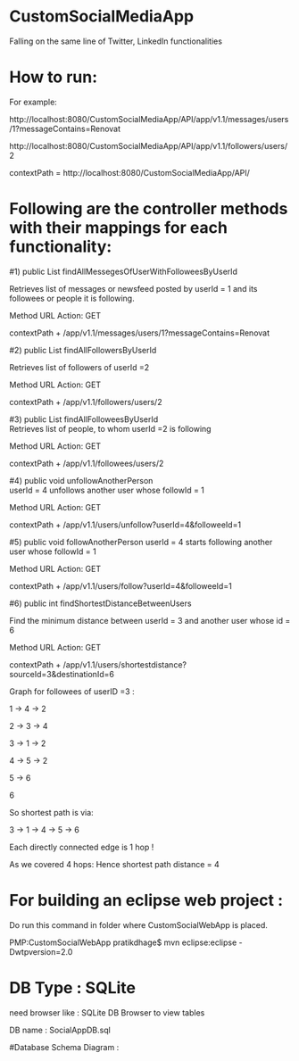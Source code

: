 # CustomSocialMediaApp

Falling on the same line of Twitter, LinkedIn functionalities

# How to run: 

For example:


http://localhost:8080/CustomSocialMediaApp/API/app/v1.1/messages/users/1?messageContains=Renovat

http://localhost:8080/CustomSocialMediaApp/API/app/v1.1/followers/users/2

contextPath = http://localhost:8080/CustomSocialMediaApp/API/

# Following are the controller methods with their mappings for each functionality:  

#1) public List<Message> findAllMessegesOfUserWithFolloweesByUserId
	
Retrieves list of messages or newsfeed posted by userId = 1 and its followees or people it is following.

Method	URL	Action:  GET  	

contextPath + /app/v1.1/messages/users/1?messageContains=Renovat



#2) public List<User> findAllFollowersByUserId	

Retrieves list of followers of userId =2

Method	URL	Action:  GET  	

contextPath + /app/v1.1/followers/users/2


#3) public List<User> findAllFolloweesByUserId	
Retrieves list of people, to whom userId =2 is following

Method	URL	Action:  GET  	

contextPath + /app/v1.1/followees/users/2



#4) public void unfollowAnotherPerson	
userId = 4 unfollows another user whose followId = 1

Method URL Action:  GET  	

contextPath + /app/v1.1/users/unfollow?userId=4&followeeId=1


#5) public void followAnotherPerson	
userId = 4 starts following another user whose followId = 1

Method	URL	Action:  GET  	

contextPath + /app/v1.1/users/follow?userId=4&followeeId=1



#6) public int findShortestDistanceBetweenUsers
	
Find the minimum distance between userId = 3 and another user whose id = 6

Method	URL	Action:  GET  	

contextPath + /app/v1.1/users/shortestdistance?sourceId=3&destinationId=6


Graph for followees of userID =3 :  

1 -> 4 -> 2

2 -> 3 -> 4

3 -> 1 -> 2

4 -> 5 -> 2

5 -> 6

6  
  
  
So shortest path is via:  

3 ->  1 -> 4 -> 5 -> 6

Each directly connected edge is 1 hop !

As we covered 4 hops:  Hence shortest path distance = 4


# For building an eclipse web project :  

Do run this command in folder where CustomSocialWebApp is placed.

PMP:CustomSocialWebApp pratikdhage$ mvn eclipse:eclipse -Dwtpversion=2.0  



# DB Type : SQLite   

need browser like :  SQLite DB Browser to view tables  

DB name : SocialAppDB.sql  


#Database Schema Diagram :  



 

